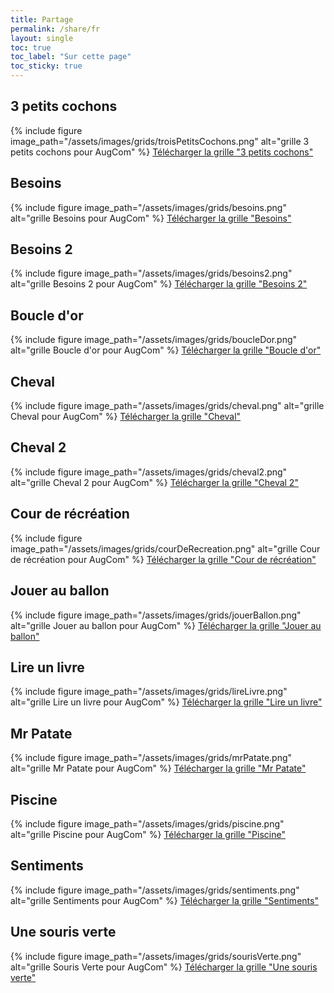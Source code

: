 ```yaml
---
title: Partage
permalink: /share/fr
layout: single
toc: true
toc_label: "Sur cette page"
toc_sticky: true
---
```


## 3 petits cochons

{% include figure image_path="/assets/images/grids/troisPetitsCochons.png" alt="grille 3 petits cochons pour AugCom" %}
<a href="/assets/grids/3PetitsCochons.json" download>
  <i class='fas fa-hand-point-right'></i>
  Télécharger la grille "3 petits cochons"
</a>

## Besoins

{% include figure image_path="/assets/images/grids/besoins.png" alt="grille Besoins pour AugCom" %}
<a href="/assets/grids/Besoins.json" download>
  <i class='fas fa-hand-point-right'></i>
  Télécharger la grille "Besoins"
</a>

## Besoins 2

{% include figure image_path="/assets/images/grids/besoins2.png" alt="grille Besoins 2 pour AugCom" %}
<a href="/assets/grids/besoins2.json" download>
  <i class='fas fa-hand-point-right'></i>
  Télécharger la grille "Besoins 2"
</a>

## Boucle d'or

{% include figure image_path="/assets/images/grids/boucleDor.png" alt="grille Boucle d'or pour AugCom" %}
<a href="/assets/grids/boucleDor.json" download>
  <i class='fas fa-hand-point-right'></i>
  Télécharger la grille "Boucle d'or"
</a>

## Cheval 

{% include figure image_path="/assets/images/grids/cheval.png" alt="grille Cheval pour AugCom" %}
<a href="/assets/grids/cheval.json" download>
  <i class='fas fa-hand-point-right'></i>
  Télécharger la grille "Cheval"
</a>

## Cheval 2

{% include figure image_path="/assets/images/grids/cheval2.png" alt="grille Cheval 2 pour AugCom" %}
<a href="/assets/grids/cheval2.json" download>
  <i class='fas fa-hand-point-right'></i>
  Télécharger la grille "Cheval 2"
</a>

## Cour de récréation

{% include figure image_path="/assets/images/grids/courDeRecreation.png" alt="grille Cour de récréation pour AugCom" %}
<a href="/assets/grids/cour de récréation.json" download>
  <i class='fas fa-hand-point-right'></i>
  Télécharger la grille "Cour de récréation"
</a>

## Jouer au ballon

{% include figure image_path="/assets/images/grids/jouerBallon.png" alt="grille Jouer au ballon pour AugCom" %}
<a href="/assets/grids/jouerBallon.json" download>
  <i class='fas fa-hand-point-right'></i>
  Télécharger la grille "Jouer au ballon"
</a>

## Lire un livre

{% include figure image_path="/assets/images/grids/lireLivre.png" alt="grille Lire un livre pour AugCom" %}
<a href="/assets/grids/lire un livre.json" download>
  <i class='fas fa-hand-point-right'></i>
  Télécharger la grille "Lire un livre"
</a>

## Mr Patate

{% include figure image_path="/assets/images/grids/mrPatate.png" alt="grille Mr Patate pour AugCom" %}
<a href="/assets/grids/jeuMrPatae.json" download>
  <i class='fas fa-hand-point-right'></i>
  Télécharger la grille "Mr Patate"
</a>

## Piscine

{% include figure image_path="/assets/images/grids/piscine.png" alt="grille Piscine pour AugCom" %}
<a href="/assets/grids/Piscine.json" download>
  <i class='fas fa-hand-point-right'></i>
  Télécharger la grille "Piscine"
</a>

## Sentiments

{% include figure image_path="/assets/images/grids/sentiments.png" alt="grille Sentiments pour AugCom" %}
<a href="/assets/grids/sentiments.json" download>
  <i class='fas fa-hand-point-right'></i>
  Télécharger la grille "Sentiments"
</a>

## Une souris verte

{% include figure image_path="/assets/images/grids/sourisVerte.png" alt="grille Souris Verte pour AugCom" %}
<a href="/assets/grids/sourisVerte.json" download>
  <i class='fas fa-hand-point-right'></i>
  Télécharger la grille "Une souris verte"
</a>

